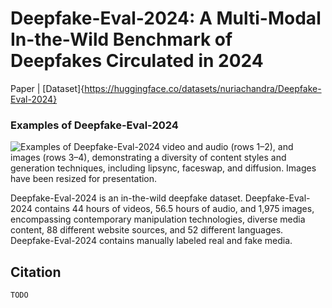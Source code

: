 # Deepfake-Eval-2024: A Multi-Modal In-the-Wild Benchmark of Deepfakes Circulated in 2024 

Paper | [Dataset]{https://huggingface.co/datasets/nuriachandra/Deepfake-Eval-2024}

### Examples of Deepfake-Eval-2024
![Examples of Deepfake-Eval-2024 video and audio (rows 1–2), and images (rows 3–4),
demonstrating a diversity of content styles and generation techniques, including lipsync, faceswap, and diffusion. Images have been resized for presentation.](assets/fig1_examples.png)

Deepfake-Eval-2024 is an in-the-wild deepfake dataset. Deepfake-Eval-2024 contains 44 hours of videos, 56.5 hours of audio, and 1,975 images, encompassing contemporary manipulation technologies, diverse media content, 88 different website sources, and 52 different languages. Deepfake-Eval-2024 contains manually labeled real and fake media. 

## Citation
`TODO`